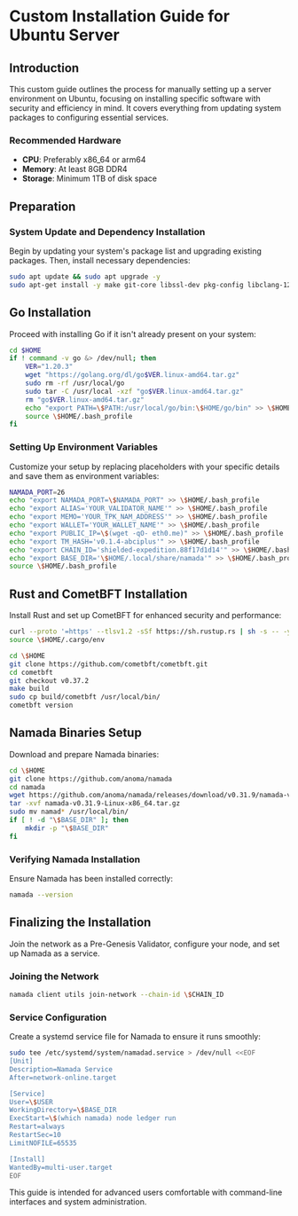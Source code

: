 # Custom Installation Guide for Ubuntu Server

## Introduction

This custom guide outlines the process for manually setting up a server environment on Ubuntu, focusing on installing specific software with security and efficiency in mind. It covers everything from updating system packages to configuring essential services.

### Recommended Hardware

- **CPU**: Preferably x86_64 or arm64
- **Memory**: At least 8GB DDR4
- **Storage**: Minimum 1TB of disk space

## Preparation

### System Update and Dependency Installation

Begin by updating your system's package list and upgrading existing packages. Then, install necessary dependencies:

```bash
sudo apt update && sudo apt upgrade -y
sudo apt-get install -y make git-core libssl-dev pkg-config libclang-12-dev build-essential protobuf-compiler
```

## Go Installation

Proceed with installing Go if it isn't already present on your system:

```bash
cd $HOME
if ! command -v go &> /dev/null; then
    VER="1.20.3"
    wget "https://golang.org/dl/go$VER.linux-amd64.tar.gz"
    sudo rm -rf /usr/local/go
    sudo tar -C /usr/local -xzf "go$VER.linux-amd64.tar.gz"
    rm "go$VER.linux-amd64.tar.gz"
    echo "export PATH=\$PATH:/usr/local/go/bin:\$HOME/go/bin" >> \$HOME/.bash_profile
    source \$HOME/.bash_profile
fi
```

### Setting Up Environment Variables

Customize your setup by replacing placeholders with your specific details and save them as environment variables:

```bash
NAMADA_PORT=26
echo "export NAMADA_PORT=\$NAMADA_PORT" >> \$HOME/.bash_profile
echo "export ALIAS='YOUR_VALIDATOR_NAME'" >> \$HOME/.bash_profile
echo "export MEMO='YOUR_TPK_NAM_ADDRESS'" >> \$HOME/.bash_profile
echo "export WALLET='YOUR_WALLET_NAME'" >> \$HOME/.bash_profile
echo "export PUBLIC_IP=\$(wget -qO- eth0.me)" >> \$HOME/.bash_profile
echo "export TM_HASH='v0.1.4-abciplus'" >> \$HOME/.bash_profile
echo "export CHAIN_ID='shielded-expedition.88f17d1d14'" >> \$HOME/.bash_profile
echo "export BASE_DIR='\$HOME/.local/share/namada'" >> \$HOME/.bash_profile
source \$HOME/.bash_profile
```

## Rust and CometBFT Installation

Install Rust and set up CometBFT for enhanced security and performance:

```bash
curl --proto '=https' --tlsv1.2 -sSf https://sh.rustup.rs | sh -s -- -y
source \$HOME/.cargo/env

cd \$HOME
git clone https://github.com/cometbft/cometbft.git
cd cometbft
git checkout v0.37.2
make build
sudo cp build/cometbft /usr/local/bin/
cometbft version
```

## Namada Binaries Setup

Download and prepare Namada binaries:

```bash
cd \$HOME
git clone https://github.com/anoma/namada
cd namada
wget https://github.com/anoma/namada/releases/download/v0.31.9/namada-v0.31.9-Linux-x86_64.tar.gz
tar -xvf namada-v0.31.9-Linux-x86_64.tar.gz
sudo mv namad* /usr/local/bin/
if [ ! -d "\$BASE_DIR" ]; then
    mkdir -p "\$BASE_DIR"
fi
```

### Verifying Namada Installation

Ensure Namada has been installed correctly:

```bash
namada --version
```

## Finalizing the Installation

Join the network as a Pre-Genesis Validator, configure your node, and set up Namada as a service.

### Joining the Network

```bash
namada client utils join-network --chain-id \$CHAIN_ID
```

### Service Configuration

Create a systemd service file for Namada to ensure it runs smoothly:

```bash
sudo tee /etc/systemd/system/namadad.service > /dev/null <<EOF
[Unit]
Description=Namada Service
After=network-online.target

[Service]
User=\$USER
WorkingDirectory=\$BASE_DIR
ExecStart=\$(which namada) node ledger run
Restart=always
RestartSec=10
LimitNOFILE=65535

[Install]
WantedBy=multi-user.target
EOF
```

This guide is intended for advanced users comfortable with command-line interfaces and system administration.